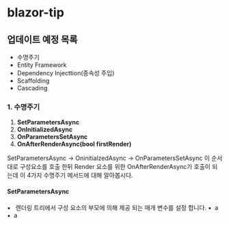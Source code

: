 # blazor-tip
## 업데이트 예정 목록
 * 수명주기
 * Entity Framework
 * Dependency Injecttion(종속성 주입)
 * Scaffolding
 * Cascading

### 1. 수명주기
1. **SetParametersAsync**
1. **OnInitializedAsync**
1. **OnParametersSetAsync**
1. **OnAfterRenderAsync(bool firstRender)**

SetParametersAsync → OninitialzedAsync → OnParametersSetAsync 이 순서대로 구성요소를 호출 한뒤 Render 요소를 위한 OnAfterRenderAsync가 호출이 되는데
이 4가지 수명주기 메서드에 대해 알아봅시다.

#### SetParametersAsync
▪️ &nbsp; 렌더링 트리에서 구성 요소의 부모에 의해 제공 되는 매개 변수를 설정 합니다.
▪️ &nbsp;a
▪️ &nbsp;a
